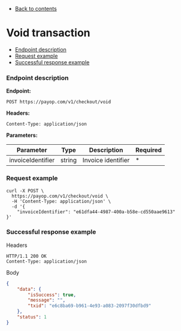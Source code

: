  * [Back to contents](../Readme.md#contents)

# Void transaction

* [Endpoint description](#endpoint-description)
* [Request example](#request-example)
* [Successful response example](#successful-response-example)

### Endpoint description

**Endpoint:**

    POST https://payop.com/v1/checkout/void

**Headers:**

    Content-Type: application/json  

**Parameters:**

Parameter             |        Type      |                 Description       |  Required |
----------------------|------------------|-----------------------------------|-----------|
invoiceIdentifier     | string           | Invoice identifier                |     *     |

### Request example

```shell script
curl -X POST \
  https://payop.com/v1/checkout/void \
  -H 'Content-Type: application/json' \
  -d '{
	"invoiceIdentifier": "e61dfa44-4987-400a-b58e-cd550aae9613"
}'
```

### Successful response example
Headers
```
HTTP/1.1 200 OK
Content-Type: application/json
```

Body
```json
{
    "data": {
        "isSuccess": true,
        "message": "",
        "txid": "e6c8ba69-b961-4e93-a083-2097f30dfbd9"
    },
    "status": 1
}
```
